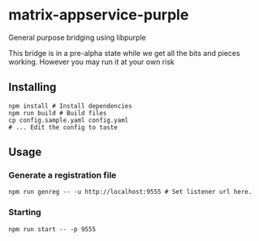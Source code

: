 # matrix-appservice-purple

General purpose bridging using libpurple 

This bridge is in a pre-alpha state while we get all the bits and pieces working. However you may run it at your own risk

## Installing

```
npm install # Install dependencies
npm run build # Build files
cp config.sample.yaml config.yaml
# ... Edit the config to taste
```

## Usage

### Generate a registration file

```
npm run genreg -- -u http://localhost:9555 # Set listener url here.
```

### Starting

```
npm run start -- -p 9555
```
